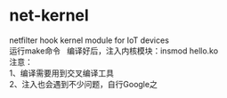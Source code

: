 # net-kernel
netfilter hook kernel module for IoT devices  
运行make命令  
编译好后，注入内核模块：insmod hello.ko  
注意：  
1、编译需要用到交叉编译工具  
2、注入也会遇到不少问题，自行Google之  
